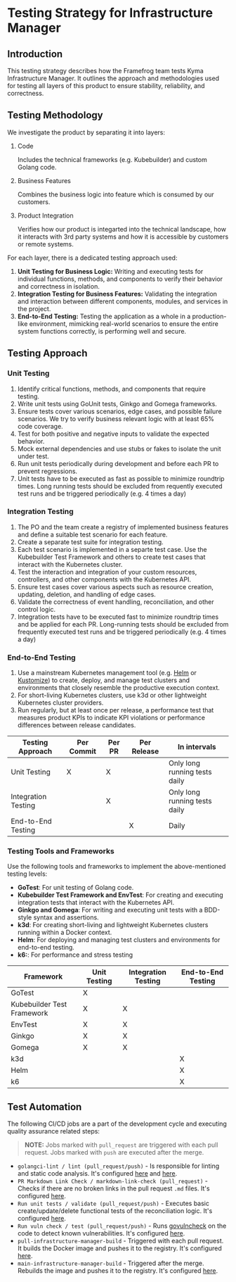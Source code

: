 # Testing Strategy for Infrastructure Manager

## Introduction
This testing strategy describes how the Framefrog team tests Kyma Infrastructure Manager. It outlines the approach and methodologies used for testing all layers of this product to ensure stability, reliability, and correctness.


## Testing Methodology

We investigate the product by separating it into layers:

1. Code

    Includes the technical frameworks (e.g. Kubebuilder) and custom Golang code.

2. Business Features

    Combines the business logic into feature which is consumed by our customers.

3. Product Integration

    Verifies how our product is integarted into the technical landscape, how it interacts with 3rd party systems and how it is accessible by customers or remote systems.
 
For each layer, there is a dedicated testing approach used:

1. **Unit Testing for Business Logic:** Writing and executing tests for individual functions, methods, and components to verify their behavior and correctness in isolation.
2. **Integration Testing for Business Features:** Validating the integration and interaction between different components, modules, and services in the project.
3. **End-to-End Testing:** Testing the application as a whole in a production-like environment, mimicking real-world scenarios to ensure the entire system functions correctly, is performing well and secure.


## Testing Approach

### Unit Testing
1. Identify critical functions, methods, and components that require testing.
2. Write unit tests using GoUnit tests, Ginkgo and Gomega frameworks.
3. Ensure tests cover various scenarios, edge cases, and possible failure scenarios. We try to verify business relevant logic with at least 65% code coverage.
4. Test for both positive and negative inputs to validate the expected behavior.
5. Mock external dependencies and use stubs or fakes to isolate the unit under test.
6. Run unit tests periodically during development and before each PR to prevent regressions.
7. Unit tests have to be executed as fast as possible to minimize roundtrip times. Long running tests should be excluded from requently executed test runs and be triggered periodically (e.g. 4 times a day)

### Integration Testing
1. The PO and the team create a registry of implemented business features and define a suitable test scenario for each feature.
2. Create a separate test suite for integration testing.
3. Each test scenario is implemented in a separte test case. Use the Kubebuilder Test Framework and others to create test cases that interact with the Kubernetes cluster.  
4. Test the interaction and integration of your custom resources, controllers, and other components with the Kubernetes API.
5. Ensure test cases cover various aspects such as resource creation, updating, deletion, and handling of edge cases.
6. Validate the correctness of event handling, reconciliation, and other control logic.
7. Integration tests have to be executed fast to minimize roundtrip times and be applied for each PR. Long-running tests should be excluded from frequently executed test runs and be triggered periodically (e.g. 4 times a day)

### End-to-End Testing
1. Use a mainstream Kubernetes management tool (e.g. [Helm](https://helm.sh/) or [Kustomize](https://kustomize.io/)) to create, deploy, and manage test clusters and environments that closely resemble the productive execution context.
2. For short-living Kubernetes clusters, use k3d or other lightweight Kubernetes cluster providers.
3. Run regularly, but at least once per release, a performance test that measures product KPIs to indicate KPI violations or performance differences between release candidates.

|Testing Approach|Per Commit|Per PR|Per Release|In intervals|
|--|--|--|--|--|
|Unit Testing|X|X||Only long running tests daily|
|Integration Testing||X||Only long running tests daily|
|End-to-End Testing|||X|Daily|

### Testing Tools and Frameworks
Use the following tools and frameworks to implement the above-mentioned testing levels:

- **GoTest**: For unit testing of Golang code.
- **Kubebuilder Test Framework and EnvTest**: For creating and executing integration tests that interact with the Kubernetes API.
- **Ginkgo and Gomega**: For writing and executing unit tests with a BDD-style syntax and assertions.
- **k3d**: For creating short-living and lightweight Kubernetes clusters running within a Docker context.
- **Helm**: For deploying and managing test clusters and environments for end-to-end testing.
- **k6:**: For performance and stress testing

|Framework|Unit Testing|Integration Testing|End-to-End Testing|
|--|--|--|--|
|GoTest| X |  |  |
|Kubebuilder Test Framework| X | X | |
|EnvTest| X | X |  |
|Ginkgo| X | X |  |
|Gomega| X | X |  |
|k3d|  |  | X |
|Helm|  |  | X |
|k6|  |  | X |


## Test Automation

The following CI/CD jobs are a part of the development cycle and executing quality assurance related steps:

> **NOTE:** Jobs marked with `pull_request` are triggered with each pull request. Jobs marked with `push` are executed after the merge.

- `golangci-lint / lint (pull_request/push)` - Is responsible for linting and static code analysis. It's configured [here](https://github.com/kyma-project/infrastructure-manager/blob/main/.golangci.yaml) and [here](https://github.com/kyma-project/infrastructure-manager/blob/main/.github/workflows/golangci-lint.yaml).
- `PR Markdown Link Check / markdown-link-check (pull_request)` - Checks if there are no broken links in the pull request `.md` files. It's configured [here](https://github.com/kyma-project/infrastructure-manager/blob/main/mlc.config.json).
- `Run unit tests / validate (pull_request/push)` - Executes basic create/update/delete functional tests of the reconciliation logic. It's configured [here](https://github.com/kyma-project/infrastructure-manager/blob/main/.github/workflows/run-tests.yaml).
- `Run vuln check / test (pull_request/push)` - Runs [govulncheck](https://pkg.go.dev/golang.org/x/vuln/cmd/govulncheck) on the code to detect known vulnerabilities. It's configured [here](https://github.com/kyma-project/infrastructure-manager/blob/main/.github/workflows/run-vuln-check.yaml).
- `pull-infrastructure-manager-build` - Triggered with each pull request. It builds the Docker image and pushes it to the registry. It's configured [here](https://github.com/kyma-project/test-infra/blob/a3c2a07da4ba42e468f69cf42f1960d7bfcc3fff/prow/jobs/kyma-project/infrastructure-manager/infrastructure-manager.yaml).	
- `main-infrastructure-manager-build` - Triggered after the merge. Rebuilds the image and pushes it to the registry. It's configured [here](https://github.com/kyma-project/test-infra/blob/a3c2a07da4ba42e468f69cf42f1960d7bfcc3fff/prow/jobs/kyma-project/infrastructure-manager/infrastructure-manager.yaml).
